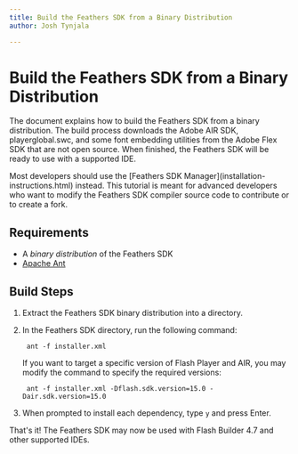 ```yaml
---
title: Build the Feathers SDK from a Binary Distribution  
author: Josh Tynjala

---
```

# Build the Feathers SDK from a Binary Distribution

The document explains how to build the Feathers SDK from a binary distribution. The build process downloads the Adobe AIR SDK, playerglobal.swc, and some font embedding utilities from the Adobe Flex SDK that are not open source. When finished, the Feathers SDK will be ready to use with a supported IDE.

<aside class="warn">Most developers should use the [Feathers SDK Manager](installation-instructions.html) instead. This tutorial is meant for advanced developers who want to modify the Feathers SDK compiler source code to contribute or to create a fork.</aside>

## Requirements

* A *binary distribution* of the Feathers SDK
* [Apache Ant](http://ant.apache.org/)

## Build Steps

1. Extract the Feathers SDK binary distribution into a directory.

1. In the Feathers SDK directory, run the following command:

        ant -f installer.xml

    If you want to target a specific version of Flash Player and AIR, you may modify the command to specify the required versions:

        ant -f installer.xml -Dflash.sdk.version=15.0 -Dair.sdk.version=15.0

1. When prompted to install each dependency, type `y` and press Enter.

That's it! The Feathers SDK may now be used with Flash Builder 4.7 and other supported IDEs.